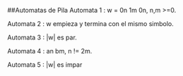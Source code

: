 ##Automatas de Pila
Automata 1 : w = 0n 1m 0n, n,m >=0.

Automata 2 : w empieza y termina con el mismo simbolo.

Automata 3 : |w| es par.

Automata 4 : an bm, n != 2m.

Automata 5 : |w| es impar